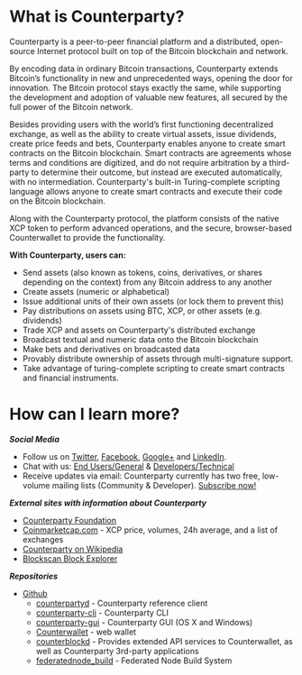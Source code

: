 What is Counterparty?
=====================

Counterparty is a peer-to-peer financial platform and a distributed, open-source Internet protocol built on top of the Bitcoin blockchain and network. 

By encoding data in ordinary Bitcoin transactions, Counterparty extends Bitcoin’s functionality in new and unprecedented ways, opening the door for innovation. The Bitcoin protocol stays exactly the same, while supporting the development and adoption of valuable new features, all secured by the full power of the Bitcoin network. 

Besides providing users with the world’s first functioning decentralized exchange, as well as the ability to create virtual assets, issue dividends, create price feeds and bets, Counterparty enables anyone to create smart contracts on the Bitcoin blockchain. Smart contracts are agreements whose terms and conditions are digitized, and do not require arbitration by a third-party to determine their outcome, but instead are executed automatically, with no intermediation. Counterparty's built-in Turing-complete scripting language allows anyone to create smart contracts and execute their code on the Bitcoin blockchain.

Along with the Counterparty protocol, the platform consists of the native XCP token to perform advanced operations, and the secure, browser-based Counterwallet to provide the functionality.

**With Counterparty, users can:**

* Send assets (also known as tokens, coins, derivatives, or shares depending on the context) from any Bitcoin address to any another
* Create assets (numeric or alphabetical)
* Issue additional units of their own assets (or lock them to prevent this)
* Pay distributions on assets using BTC, XCP, or other assets (e.g. dividends)
* Trade XCP and assets on Counterparty's distributed exchange
* Broadcast textual and numeric data onto the Bitcoin blockchain
* Make bets and derivatives on broadcasted data
* Provably distribute ownership of assets through multi-signature support.
* Take advantage of turing-complete scripting to create smart contracts and financial instruments.

How can I learn more?
=====================

***Social Media***

-   Follow us on [Twitter][], [Facebook][], [Google+][] and
[LinkedIn][].
-   Chat with us: [End Users/General][] & [Developers/Technical][]
-   Receive updates via email: Counterparty currently has two free,
low-volume mailing lists (Community & Developer). [Subscribe
now!][]

***External sites with information about Counterparty***

-   [Counterparty Foundation](http://counterpartyfoundation.org)
-   [Coinmarketcap.com][] - XCP price, volumes, 24h average, and a list of exchanges
-   [Counterparty on Wikipedia][]
-   [Blockscan Block Explorer](http://blockscan.com)

  [Twitter]: https://twitter.com/CounterpartyXCP
  [Facebook]: https://www.facebook.com/CounterpartyXCP
  [Google+]: https://plus.google.com/u/0/b/116178666129262850551/+CounterpartyIoXCP/posts
  [LinkedIn]: https://www.linkedin.com/company/3644957
  [End Users/General]: http://gitter.im/CounterpartyXCP/General
  [Developers/Technical]: http://gitter.im/CounterpartyXCP/Technical
  [Subscribe now!]: http://counterparty.us9.list-manage.com/subscribe/post?u=670b494916e05d6d2cfaa5206&id=cdae97fc90
  [Coinmarketcap.com]: http://coinmarketcap.com/currencies/counterparty/
  [Counterparty on Wikipedia]: https://en.wikipedia.org/wiki/Counterparty_(technology)


***Repositories***

-   [Github][]
    -   [counterpartyd][] - Counterparty reference client
    -   [counterparty-cli][] - Counterparty CLI
    -   [counterparty-gui][] - Counterparty GUI (OS X and Windows)
    -   [Counterwallet][] - web wallet
    -   [counterblockd][] - Provides extended API services to Counterwallet, as well as Counterparty 3rd-party applications
    -   [federatednode_build](https://github.com/CounterpartyXCP/federatednode_build) - Federated Node Build System

[Github]: https://github.com/CounterpartyXCP
[counterpartyd]: https://github.com/CounterpartyXCP/counterpartyd
[counterparty-cli]: https://github.com/CounterpartyXCP/counterparty-cli
[counterparty-gui]: https://github.com/CounterpartyXCP/counterparty-gui
[counterblockd]: https://github.com/CounterpartyXCP/counterblockd
[Counterwallet]: https://github.com/CounterpartyXCP/counterwallet
